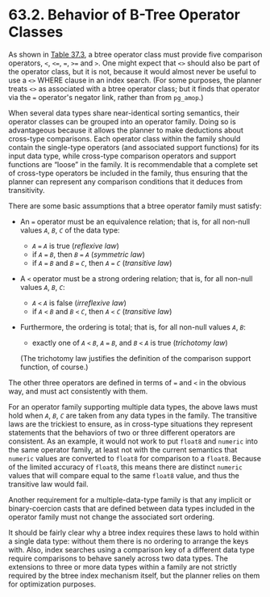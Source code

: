 # 63.2. Behavior of B-Tree Operator Classes

As shown in [Table 37.3](../../server-programming/extending-sql/interfacing-extensions-to-indexes.md#table-37-3-b-tree-strategies), a btree operator class must provide five comparison operators, `<`, `<=`, `=`, `>=` and `>`. One might expect that `<>` should also be part of the operator class, but it is not, because it would almost never be useful to use a `<>` WHERE clause in an index search. \(For some purposes, the planner treats `<>` as associated with a btree operator class; but it finds that operator via the `=` operator's negator link, rather than from `pg_amop`.\)

When several data types share near-identical sorting semantics, their operator classes can be grouped into an operator family. Doing so is advantageous because it allows the planner to make deductions about cross-type comparisons. Each operator class within the family should contain the single-type operators \(and associated support functions\) for its input data type, while cross-type comparison operators and support functions are “loose” in the family. It is recommendable that a complete set of cross-type operators be included in the family, thus ensuring that the planner can represent any comparison conditions that it deduces from transitivity.

There are some basic assumptions that a btree operator family must satisfy:

* An `=` operator must be an equivalence relation; that is, for all non-null values _`A`_, _`B`_, _`C`_ of the data type:
  * _`A`_ `=` _`A`_ is true \(_reflexive law_\)
  * if _`A`_ `=` _`B`_, then _`B`_ `=` _`A`_ \(_symmetric law_\)
  * if _`A`_ `=` _`B`_ and _`B`_ `=` _`C`_, then _`A`_ `=` _`C`_ \(_transitive law_\)
* A `<` operator must be a strong ordering relation; that is, for all non-null values _`A`_, _`B`_, _`C`_:
  * _`A`_ `<` _`A`_ is false \(_irreflexive law_\)
  * if _`A`_ `<` _`B`_ and _`B`_ `<` _`C`_, then _`A`_ `<` _`C`_ \(_transitive law_\)
* Furthermore, the ordering is total; that is, for all non-null values _`A`_, _`B`_:

  * exactly one of _`A`_ `<` _`B`_, _`A`_ `=` _`B`_, and _`B`_ `<` _`A`_ is true \(_trichotomy law_\)

  \(The trichotomy law justifies the definition of the comparison support function, of course.\)

The other three operators are defined in terms of `=` and `<` in the obvious way, and must act consistently with them.

For an operator family supporting multiple data types, the above laws must hold when _`A`_, _`B`_, _`C`_ are taken from any data types in the family. The transitive laws are the trickiest to ensure, as in cross-type situations they represent statements that the behaviors of two or three different operators are consistent. As an example, it would not work to put `float8` and `numeric` into the same operator family, at least not with the current semantics that `numeric` values are converted to `float8` for comparison to a `float8`. Because of the limited accuracy of `float8`, this means there are distinct `numeric` values that will compare equal to the same `float8` value, and thus the transitive law would fail.

Another requirement for a multiple-data-type family is that any implicit or binary-coercion casts that are defined between data types included in the operator family must not change the associated sort ordering.

It should be fairly clear why a btree index requires these laws to hold within a single data type: without them there is no ordering to arrange the keys with. Also, index searches using a comparison key of a different data type require comparisons to behave sanely across two data types. The extensions to three or more data types within a family are not strictly required by the btree index mechanism itself, but the planner relies on them for optimization purposes.

